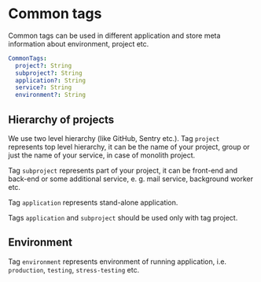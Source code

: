 # Common tags

Common tags can be used in different application and store meta information about environment, project etc.

```yaml
CommonTags:
  project?: String
  subproject?: String
  application?: String
  service?: String
  environment?: String
```

## Hierarchy of projects

We use two level hierarchy (like GitHub, Sentry etc.).
Tag `project` represents top level hierarchy, it can be the name of your project,
group or just the name of your service, in case of monolith project.

Tag `subproject` represents part of your project, it can be front-end and back-end or some additional service,
e. g. mail service, background worker etc.

Tag `application` represents stand-alone application.

Tags `application` and `subproject` should be used only with tag project.

## Environment

Tag `environment` represents environment of running application, i.e. `production`, `testing`, `stress-testing` etc.
